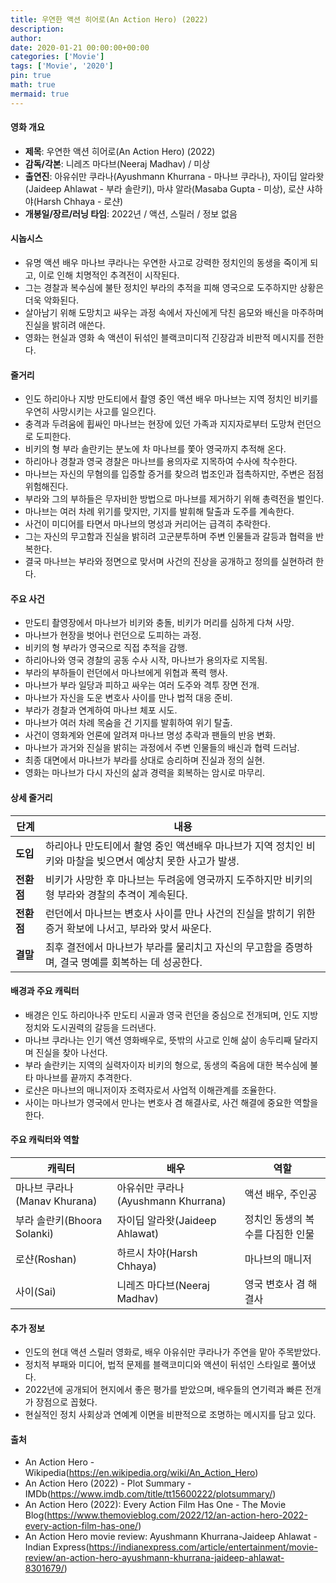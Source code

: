 ```yaml
---
title: 우연한 액션 히어로(An Action Hero) (2022)
description: 
author: 
date: 2020-01-21 00:00:00+00:00
categories: ['Movie']
tags: ['Movie', '2020']
pin: true
math: true
mermaid: true
---
```

#### 영화 개요

- **제목**: 우연한 액션 히어로(An Action Hero) (2022)  
- **감독/각본**: 니레즈 마다브(Neeraj Madhav) / 미상  
- **출연진**: 아유쉬만 쿠라나(Ayushmann Khurrana - 마나브 쿠라나), 자이딥 알라왓(Jaideep Ahlawat - 부라 솔란키), 마샤 알라(Masaba Gupta - 미상), 로샨 샤하야(Harsh Chhaya - 로샨)  
- **개봉일/장르/러닝 타임**: 2022년 / 액션, 스릴러 / 정보 없음  

#### 시놉시스

- 유명 액션 배우 마나브 쿠라나는 우연한 사고로 강력한 정치인의 동생을 죽이게 되고, 이로 인해 치명적인 추격전이 시작된다.  
- 그는 경찰과 복수심에 불탄 정치인 부라의 추적을 피해 영국으로 도주하지만 상황은 더욱 악화된다.  
- 살아남기 위해 도망치고 싸우는 과정 속에서 자신에게 닥친 음모와 배신을 마주하며 진실을 밝히려 애쓴다.  
- 영화는 현실과 영화 속 액션이 뒤섞인 블랙코미디적 긴장감과 비판적 메시지를 전한다.  

#### 줄거리

- 인도 하리아나 지방 만도티에서 촬영 중인 액션 배우 마나브는 지역 정치인 비키를 우연히 사망시키는 사고를 일으킨다.  
- 충격과 두려움에 휩싸인 마나브는 현장에 있던 가족과 지지자로부터 도망쳐 런던으로 도피한다.  
- 비키의 형 부라 솔란키는 분노에 차 마나브를 쫓아 영국까지 추적해 온다.  
- 하리아나 경찰과 영국 경찰은 마나브를 용의자로 지목하여 수사에 착수한다.  
- 마나브는 자신의 무혐의를 입증할 증거를 찾으려 법조인과 접촉하지만, 주변은 점점 위험해진다.  
- 부라와 그의 부하들은 무자비한 방법으로 마나브를 제거하기 위해 총력전을 벌인다.  
- 마나브는 여러 차례 위기를 맞지만, 기지를 발휘해 탈출과 도주를 계속한다.  
- 사건이 미디어를 타면서 마나브의 명성과 커리어는 급격히 추락한다.  
- 그는 자신의 무고함과 진실을 밝히려 고군분투하며 주변 인물들과 갈등과 협력을 반복한다.  
- 결국 마나브는 부라와 정면으로 맞서며 사건의 진상을 공개하고 정의를 실현하려 한다.  

#### 주요 사건

- 만도티 촬영장에서 마나브가 비키와 충돌, 비키가 머리를 심하게 다쳐 사망.  
- 마나브가 현장을 벗어나 런던으로 도피하는 과정.  
- 비키의 형 부라가 영국으로 직접 추적을 감행.  
- 하리아나와 영국 경찰의 공동 수사 시작, 마나브가 용의자로 지목됨.  
- 부라의 부하들이 런던에서 마나브에게 위협과 폭력 행사.  
- 마나브가 부라 일당과 피하고 싸우는 여러 도주와 격투 장면 전개.  
- 마나브가 자신을 도운 변호사 사이를 만나 법적 대응 준비.  
- 부라가 경찰과 연계하여 마나브 체포 시도.  
- 마나브가 여러 차례 목숨을 건 기지를 발휘하여 위기 탈출.  
- 사건이 영화계와 언론에 알려져 마나브 명성 추락과 팬들의 반응 변화.  
- 마나브가 과거와 진실을 밝히는 과정에서 주변 인물들의 배신과 협력 드러남.  
- 최종 대면에서 마나브가 부라를 상대로 승리하며 진실과 정의 실현.  
- 영화는 마나브가 다시 자신의 삶과 경력을 회복하는 암시로 마무리.  

#### 상세 줄거리

| **단계**  | **내용** |
|----------|----------|
| **도입** | 하리아나 만도티에서 촬영 중인 액션배우 마나브가 지역 정치인 비키와 마찰을 빚으면서 예상치 못한 사고가 발생. |
| **전환점** | 비키가 사망한 후 마나브는 두려움에 영국까지 도주하지만 비키의 형 부라와 경찰의 추격이 계속된다. |
| **전환점** | 런던에서 마나브는 변호사 사이를 만나 사건의 진실을 밝히기 위한 증거 확보에 나서고, 부라와 맞서 싸운다. |
| **결말** | 최후 결전에서 마나브가 부라를 물리치고 자신의 무고함을 증명하며, 결국 명예를 회복하는 데 성공한다. |

#### 배경과 주요 캐릭터

- 배경은 인도 하리아나주 만도티 시골과 영국 런던을 중심으로 전개되며, 인도 지방 정치와 도시권력의 갈등을 드러낸다.  
- 마나브 쿠라나는 인기 액션 영화배우로, 뜻밖의 사고로 인해 삶이 송두리째 달라지며 진실을 찾아 나선다.  
- 부라 솔란키는 지역의 실력자이자 비키의 형으로, 동생의 죽음에 대한 복수심에 불타 마나브를 끝까지 추격한다.  
- 로샨은 마나브의 매니저이자 조력자로서 사업적 이해관계를 조율한다.  
- 사이는 마나브가 영국에서 만나는 변호사 겸 해결사로, 사건 해결에 중요한 역할을 한다.  

#### 주요 캐릭터와 역할

| **캐릭터** | **배우**           | **역할**                  |
|------------|--------------------|---------------------------|
| 마나브 쿠라나(Manav Khurana) | 아유쉬만 쿠라나(Ayushmann Khurrana) | 액션 배우, 주인공            |
| 부라 솔란키(Bhoora Solanki)    | 자이딥 알라왓(Jaideep Ahlawat)         | 정치인 동생의 복수를 다짐한 인물  |
| 로샨(Roshan)                 | 하르시 차야(Harsh Chhaya)             | 마나브의 매니저               |
| 사이(Sai)                    | 니레즈 마다브(Neeraj Madhav)           | 영국 변호사 겸 해결사          |

#### 추가 정보

- 인도의 현대 액션 스릴러 영화로, 배우 아유쉬만 쿠라나가 주연을 맡아 주목받았다.  
- 정치적 부패와 미디어, 법적 문제를 블랙코미디와 액션이 뒤섞인 스타일로 풀어냈다.  
- 2022년에 공개되어 현지에서 좋은 평가를 받았으며, 배우들의 연기력과 빠른 전개가 장점으로 꼽혔다.  
- 현실적인 정치 사회상과 연예계 이면을 비판적으로 조명하는 메시지를 담고 있다.  

#### 출처

- An Action Hero - Wikipedia(https://en.wikipedia.org/wiki/An_Action_Hero)  
- An Action Hero (2022) - Plot Summary - IMDb(https://www.imdb.com/title/tt15600222/plotsummary/)  
- An Action Hero (2022): Every Action Film Has One - The Movie Blog(https://www.themovieblog.com/2022/12/an-action-hero-2022-every-action-film-has-one/)  
- An Action Hero movie review: Ayushmann Khurrana-Jaideep Ahlawat - Indian Express(https://indianexpress.com/article/entertainment/movie-review/an-action-hero-ayushmann-khurrana-jaideep-ahlawat-8301679/)
